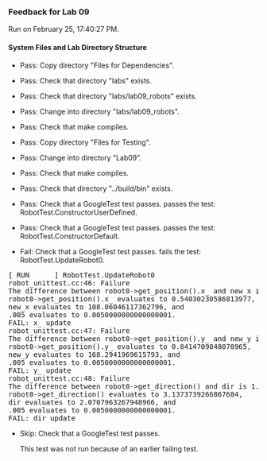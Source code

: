 ### Feedback for Lab 09

Run on February 25, 17:40:27 PM.


#### System Files and Lab Directory Structure

+ Pass: Copy directory "Files for Dependencies".



+ Pass: Check that directory "labs" exists.

+ Pass: Check that directory "labs/lab09_robots" exists.

+ Pass: Change into directory "labs/lab09_robots".

+ Pass: Check that make compiles.



+ Pass: Copy directory "Files for Testing".



+ Pass: Change into directory "Lab09".

+ Pass: Check that make compiles.



+ Pass: Check that directory "../build/bin" exists.

+ Pass: Check that a GoogleTest test passes.
    passes the test: RobotTest.ConstructorUserDefined.



+ Pass: Check that a GoogleTest test passes.
    passes the test: RobotTest.ConstructorDefault.



+ Fail: Check that a GoogleTest test passes.
    fails the test: RobotTest.UpdateRobot0.
<pre>
[ RUN      ] RobotTest.UpdateRobot0
robot_unittest.cc:46: Failure
The difference between robot0->get_position().x_ and new_x is 107.52015886775982, which exceeds .005, where
robot0->get_position().x_ evaluates to 0.54030230586813977,
new_x evaluates to 108.06046117362796, and
.005 evaluates to 0.0050000000000000001.
FAIL: x_ update
robot_unittest.cc:47: Failure
The difference between robot0->get_position().y_ and new_y is 167.4527259767714, which exceeds .005, where
robot0->get_position().y_ evaluates to 0.8414709848078965,
new_y evaluates to 168.2941969615793, and
.005 evaluates to 0.0050000000000000001.
FAIL: y_ update
robot_unittest.cc:48: Failure
The difference between robot0->get_direction() and dir is 1.0665775998918718, which exceeds .005, where
robot0->get_direction() evaluates to 3.1373739266867684,
dir evaluates to 2.0707963267948966, and
.005 evaluates to 0.0050000000000000001.
FAIL: dir update</pre>



+ Skip: Check that a GoogleTest test passes.

  This test was not run because of an earlier failing test.

